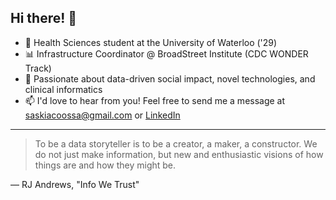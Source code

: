 ## Hi there! 🤗

- 🧬 Health Sciences student at the University of Waterloo ('29)
- 📊 Infrastructure Coordinator @ BroadStreet Institute (CDC WONDER Track)
- 🌱 Passionate about data-driven social impact, novel technologies, and clinical informatics
- 📫 I'd love to hear from you! Feel free to send me a message at saskiacoossa@gmail.com or [LinkedIn](https://www.linkedin.com/in/saskiancoossa/)

---
> To be a data storyteller is to be a creator, a maker, a constructor. We do not just make information, but new and enthusiastic visions of how things are and how they might be.

— RJ Andrews, "Info We Trust"
